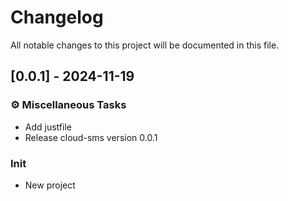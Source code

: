 # Changelog

All notable changes to this project will be documented in this file.

## [0.0.1] - 2024-11-19

### ⚙️ Miscellaneous Tasks

- Add justfile
- Release cloud-sms version 0.0.1

### Init

- New project

<!-- generated by git-cliff -->
